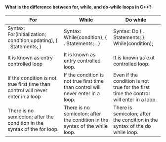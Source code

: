 <h4>What is the difference between for, while, and do-while loops in C++?</h4>

| For | While | Do while|
| --- | --- | --- |
Syntax: For(initialization; condition;updating), { . Statements; }	| Syntax: While(condition), { . Statements; . }	|Syntax: Do { . Statements; } While(condition);
It is known as entry controlled loop |It is known as entry controlled loop.|It is known as exit controlled loop.
If the condition is not true first time than control will never enter in a loop	| If the condition is not true first time than control will never enter in a loop.	| Even if the condition is not true for the first time the control will enter in a loop.
There is no semicolon; after the condition in the syntax of the for loop.	| There is no semicolon; after the condition in the syntax of the while loop.	|There is semicolon; after the condition in the syntax of the do while loop.